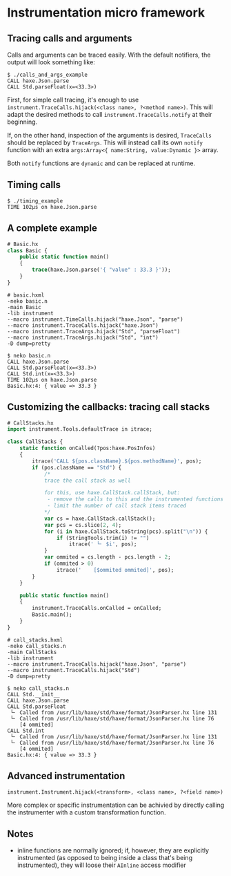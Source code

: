 # Instrumentation micro framework

## Tracing calls and arguments

Calls and arguments can be traced easily.  With the default notifiers, the output will look something like:

```
$ ./calls_and_args_example
CALL haxe.Json.parse
CALL Std.parseFloat(x=<33.3>)
```

First, for simple call tracing, it's enough to use `instrument.TraceCalls.hijack(<class name>, ?<method name>)`.
This will adapt the desired methods to call `instrument.TraceCalls.notify` at their beginning.

If, on the other hand, inspection of the arguments is desired, `TraceCalls` should be replaced by `TraceArgs`.
This will instead call its own `notify` function with an extra `args:Array<{ name:String, value:Dynamic }>` array.

Both `notify` functions are `dynamic` and can be replaced at runtime.

## Timing calls

```
$ ./timing_example
TIME 102μs on haxe.Json.parse
```

## A complete example

```haxe
# Basic.hx
class Basic {
	public static function main()
	{
		trace(haxe.Json.parse('{ "value" : 33.3 }'));
	}
}
```

```hxml
# basic.hxml
-neko basic.n
-main Basic
-lib instrument
--macro instrument.TimeCalls.hijack("haxe.Json", "parse")
--macro instrument.TraceCalls.hijack("haxe.Json")
--macro instrument.TraceArgs.hijack("Std", "parseFloat")
--macro instrument.TraceArgs.hijack("Std", "int")
-D dump=pretty
```

```
$ neko basic.n
CALL haxe.Json.parse
CALL Std.parseFloat(x=<33.3>)
CALL Std.int(x=<33.3>)
TIME 102μs on haxe.Json.parse
Basic.hx:4: { value => 33.3 }
```

## Customizing the callbacks: tracing call stacks

```haxe
# CallStacks.hx
import instrument.Tools.defaultTrace in itrace;

class CallStacks {
	static function onCalled(?pos:haxe.PosInfos)
	{
		itrace('CALL ${pos.className}.${pos.methodName}', pos);
		if (pos.className == "Std") {
			/*
			trace the call stack as well

			for this, use haxe.CallStack.callStack, but:
			 - remove the calls to this and the instrumented functions
			 - limit the number of call stack items traced
			*/
			var cs = haxe.CallStack.callStack();
			var pcs = cs.slice(2, 4);
			for (i in haxe.CallStack.toString(pcs).split("\n")) {
				if (StringTools.trim(i) != "")
					itrace(' └╴ $i', pos);
			}
			var ommited = cs.length - pcs.length - 2;
			if (ommited > 0)
				itrace('    [$ommited ommited]', pos);
		}
	}

	public static function main()
	{
		instrument.TraceCalls.onCalled = onCalled;
		Basic.main();
	}
}
```

```hxml
# call_stacks.hxml
-neko call_stacks.n
-main CallStacks
-lib instrument
--macro instrument.TraceCalls.hijack("haxe.Json", "parse")
--macro instrument.TraceCalls.hijack("Std")
-D dump=pretty
```

```
$ neko call_stacks.n
CALL Std.__init__
CALL haxe.Json.parse
CALL Std.parseFloat
 └╴ Called from /usr/lib/haxe/std/haxe/format/JsonParser.hx line 131
 └╴ Called from /usr/lib/haxe/std/haxe/format/JsonParser.hx line 76
    [4 ommited]
CALL Std.int
 └╴ Called from /usr/lib/haxe/std/haxe/format/JsonParser.hx line 131
 └╴ Called from /usr/lib/haxe/std/haxe/format/JsonParser.hx line 76
    [4 ommited]
Basic.hx:4: { value => 33.3 }
```

## Advanced instrumentation

`instrument.Instrument.hijack(<transform>, <class name>, ?<field name>)`

More complex or specific instrumentation can be achivied by directly calling
the instrumenter with a custom transformation function.

## Notes

 - inline functions are normally ignored; if, however, they are explicitly
   instrumented (as opposed to being inside a class that's being instrumented),
   they will loose their `AInline` access modifier

